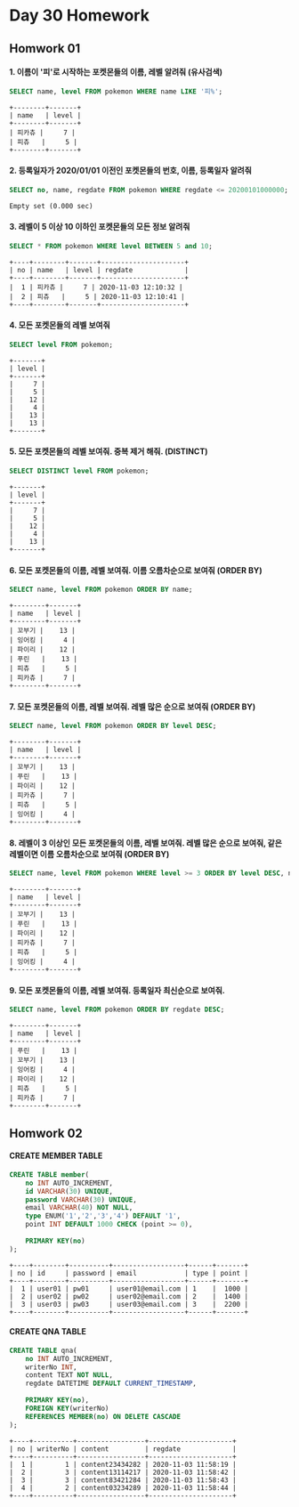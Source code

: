 # Day 30 Homework

## Homwork 01
#### 1. 이름이 '피'로 시작하는 포켓몬들의 이름, 레벨 알려줘 (유사검색) 
```sql 
SELECT name, level FROM pokemon WHERE name LIKE '피%';  
```
```
+--------+-------+
| name   | level |
+--------+-------+
| 피카츄 |     7 |
| 피츄   |     5 |
+--------+-------+
```
#### 2. 등록일자가 2020/01/01 이전인 포켓몬들의 번호, 이름, 등록일자 알려줘 
```sql 
SELECT no, name, regdate FROM pokemon WHERE regdate <= 20200101000000;  
```
```
Empty set (0.000 sec)
```
#### 3. 레벨이 5 이상 10 이하인 포켓몬들의 모든 정보 알려줘  
```sql
SELECT * FROM pokemon WHERE level BETWEEN 5 and 10;  
```
```
+----+--------+-------+---------------------+
| no | name   | level | regdate             |
+----+--------+-------+---------------------+
|  1 | 피카츄 |     7 | 2020-11-03 12:10:32 |
|  2 | 피츄   |     5 | 2020-11-03 12:10:41 |
+----+--------+-------+---------------------+
```
#### 4. 모든 포켓몬들의 레벨 보여줘  
```sql
SELECT level FROM pokemon;  
```
```
+-------+
| level |
+-------+
|     7 |
|     5 |
|    12 |
|     4 |
|    13 |
|    13 |
+-------+
```
#### 5. 모든 포켓몬들의 레벨 보여줘. 중복 제거 해줘. (DISTINCT) 
```sql
SELECT DISTINCT level FROM pokemon;
```
```
+-------+
| level |
+-------+
|     7 |
|     5 |
|    12 |
|     4 |
|    13 |
+-------+
```
#### 6. 모든 포켓몬들의 이름, 레벨 보여줘. 이름 오름차순으로 보여줘  (ORDER BY)
```sql
SELECT name, level FROM pokemon ORDER BY name;
```
```
+--------+-------+
| name   | level |
+--------+-------+
| 꼬부기 |    13 |
| 잉어킹 |     4 |
| 파이리 |    12 |
| 푸린   |    13 |
| 피츄   |     5 |
| 피카츄 |     7 |
+--------+-------+
```
#### 7. 모든 포켓몬들의 이름, 레벨 보여줘. 레벨 많은 순으로 보여줘  (ORDER BY)
```sql
SELECT name, level FROM pokemon ORDER BY level DESC;
```
```
+--------+-------+
| name   | level |
+--------+-------+
| 꼬부기 |    13 |
| 푸린   |    13 |
| 파이리 |    12 |
| 피카츄 |     7 |
| 피츄   |     5 |
| 잉어킹 |     4 |
+--------+-------+
```
#### 8. 레벨이 3 이상인 모든 포켓몬들의 이름, 레벨 보여줘. 레벨 많은 순으로 보여줘, 같은 레벨이면 이름 오름차순으로 보여줘  (ORDER BY)
```sql
SELECT name, level FROM pokemon WHERE level >= 3 ORDER BY level DESC, name;
```
```
+--------+-------+
| name   | level |
+--------+-------+
| 꼬부기 |    13 |
| 푸린   |    13 |
| 파이리 |    12 |
| 피카츄 |     7 |
| 피츄   |     5 |
| 잉어킹 |     4 |
+--------+-------+
```
#### 9. 모든 포켓몬들의 이름, 레벨 보여줘. 등록일자 최신순으로 보여줘.
```sql
SELECT name, level FROM pokemon ORDER BY regdate DESC;
```
```
+--------+-------+
| name   | level |
+--------+-------+
| 푸린   |    13 |
| 꼬부기 |    13 |
| 잉어킹 |     4 |
| 파이리 |    12 |
| 피츄   |     5 |
| 피카츄 |     7 |
+--------+-------+
```
## Homwork 02 
#### CREATE MEMBER TABLE
```sql
CREATE TABLE member(
	no INT AUTO_INCREMENT,
	id VARCHAR(30) UNIQUE,
	password VARCHAR(30) UNIQUE,
	email VARCHAR(40) NOT NULL,
	type ENUM('1','2','3','4') DEFAULT '1',
	point INT DEFAULT 1000 CHECK (point >= 0),
	
	PRIMARY KEY(no)
);
```
```
+----+--------+----------+------------------+------+-------+
| no | id     | password | email            | type | point |
+----+--------+----------+------------------+------+-------+
|  1 | user01 | pw01     | user01@email.com | 1    |  1000 |
|  2 | user02 | pw02     | user02@email.com | 2    |  1400 |
|  3 | user03 | pw03     | user03@email.com | 3    |  2200 |
+----+--------+----------+------------------+------+-------+
```

#### CREATE QNA TABLE
```sql
CREATE TABLE qna(
	no INT AUTO_INCREMENT,
	writerNo INT,
	content TEXT NOT NULL,
	regdate DATETIME DEFAULT CURRENT_TIMESTAMP,
	
	PRIMARY KEY(no),
	FOREIGN KEY(writerNo)
	REFERENCES MEMBER(no) ON DELETE CASCADE
);
```
```
+----+----------+-----------------+---------------------+
| no | writerNo | content         | regdate             |
+----+----------+-----------------+---------------------+
|  1 |        1 | content23434282 | 2020-11-03 11:58:19 |
|  2 |        3 | content13114217 | 2020-11-03 11:58:42 |
|  3 |        3 | content83421284 | 2020-11-03 11:58:43 |
|  4 |        2 | content03234289 | 2020-11-03 11:58:44 |
+----+----------+-----------------+---------------------+
```